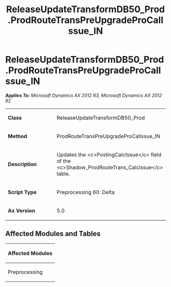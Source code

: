 ﻿---
title: ReleaseUpdateTransformDB50_Prod.ProdRouteTransPreUpgradeProCalIssue_IN
TOCTitle: ReleaseUpdateTransformDB50_Prod.ProdRouteTransPreUpgradeProCalIssue_IN
ms:assetid: fdb64ea6-7c45-857e-18f8-315895fa061e
ms:mtpsurl: https://msdn.microsoft.com/en-us/library/JJ720135(v=AX.60)
ms:contentKeyID: 49712440
ms.date: 05/18/2015
mtps_version: v=AX.60
---

# ReleaseUpdateTransformDB50\_Prod.ProdRouteTransPreUpgradeProCalIssue\_IN 


_**Applies To:** Microsoft Dynamics AX 2012 R3, Microsoft Dynamics AX 2012 R2_

<table>
<colgroup>
<col style="width: 50%" />
<col style="width: 50%" />
</colgroup>
<tbody>
<tr class="odd">
<td><p><strong>Class</strong></p></td>
<td><p>ReleaseUpdateTransformDB50_Prod</p></td>
</tr>
<tr class="even">
<td><p><strong>Method</strong></p></td>
<td><p>ProdRouteTransPreUpgradeProCalIssue_IN</p></td>
</tr>
<tr class="odd">
<td><p><strong>Description</strong></p></td>
<td><p>Updates the &lt;c&gt;PostingCalcIssue&lt;/c&gt; field of the &lt;c&gt;Shadow_ProdRouteTrans_CalcIssue&lt;/c&gt; table.</p></td>
</tr>
<tr class="even">
<td><p><strong>Script Type</strong></p></td>
<td><p>Preprocessing 60: Delta</p></td>
</tr>
<tr class="odd">
<td><p><strong>Ax Version</strong></p></td>
<td><p>5.0</p></td>
</tr>
</tbody>
</table>


## Affected Modules and Tables

<table>
<colgroup>
<col style="width: 100%" />
</colgroup>
<thead>
<tr class="header">
<th><p>Affected Modules</p></th>
</tr>
</thead>
<tbody>
<tr class="odd">
<td><p>Preprocessing</p></td>
</tr>
</tbody>
</table>

  



